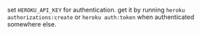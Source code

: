 set `HEROKU_API_KEY` for authentication. get it by running `heroku authorizations:create` or `heroku auth:token` when authenticated somewhere else.
